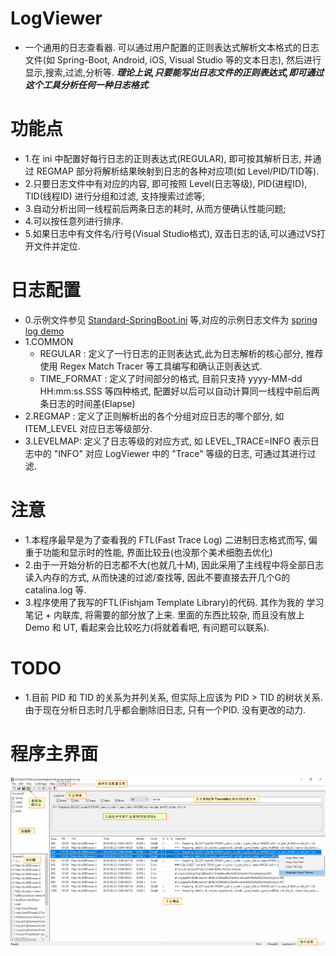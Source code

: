 # LogViewer
  - 一个通用的日志查看器. 可以通过用户配置的正则表达式解析文本格式的日志文件(如 Spring-Boot, Android, iOS, Visual Studio 等的文本日志), 然后进行显示,搜索,过滤,分析等. ***理论上说,只要能写出日志文件的正则表达式,即可通过这个工具分析任何一种日志格式***.
 
# 功能点
  - 1.在 ini 中配置好每行日志的正则表达式(REGULAR), 即可按其解析日志, 并通过 REGMAP 部分将解析结果映射到日志的各种对应项(如 Level/PID/TID等).
  - 2.只要日志文件中有对应的内容, 即可按照 Level(日志等级), PID(进程ID), TID(线程ID) 进行分组和过滤, 支持搜索过滤等; 
  - 3.自动分析出同一线程前后两条日志的耗时, 从而方便确认性能问题;
  - 4.可以按任意列进行排序.
  - 5.如果日志中有文件名/行号(Visual Studio格式), 双击日志的话,可以通过VS打开文件并定位.
 
# 日志配置
  - 0.示例文件参见 [Standard-SpringBoot.ini](x64/Release/Standard-SpringBoot.ini) 等,对应的示例日志文件为 [spring log demo](demos/springdemo.zip)
  - 1.COMMON 
    - REGULAR : 定义了一行日志的正则表达式,此为日志解析的核心部分, 推荐使用 Regex Match Tracer 等工具编写和确认正则表达式.
    - TIME_FORMAT : 定义了时间部分的格式, 目前只支持 yyyy-MM-dd HH:mm:ss.SSS 等四种格式, 配置好以后可以自动计算同一线程中前后两条日志的时间差(Elapse)
  - 2.REGMAP : 定义了正则解析出的各个分组对应日志的哪个部分, 如 ITEM_LEVEL 对应日志等级部分.
  - 3.LEVELMAP: 定义了日志等级的对应方式, 如 LEVEL_TRACE=INFO 表示日志中的 "INFO" 对应 LogViewer 中的 "Trace" 等级的日志, 可通过其进行过滤.

#  注意
  - 1.本程序最早是为了查看我的 FTL(Fast Trace Log) 二进制日志格式而写, 偏重于功能和显示时的性能, 界面比较丑(也没那个美术细胞去优化)
  - 2.由于一开始分析的日志都不大(也就几十M), 因此采用了主线程中将全部日志读入内存的方式, 从而快速的过滤/查找等, 因此不要直接去开几个G的 catalina.log 等.
  - 3.程序使用了我写的FTL(Fishjam Template Library)的代码. 其作为我的 学习笔记 + 内联库, 将需要的部分放了上来. 里面的东西比较杂, 而且没有放上 Demo 和 UT, 看起来会比较吃力(将就着看吧, 有问题可以联系). 
  
# TODO
  - 1.目前 PID 和 TID 的关系为并列关系, 但实际上应该为 PID > TID 的树状关系. 由于现在分析日志时几乎都会删除旧日志, 只有一个PID. 没有更改的动力.
  
# 程序主界面
![main](doc/main.png)

